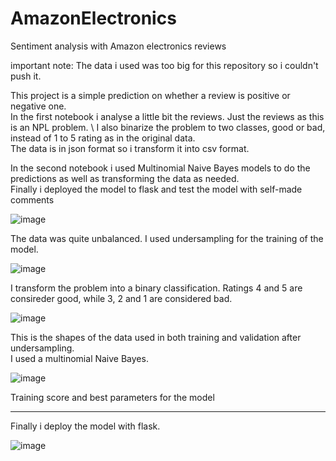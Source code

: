 # AmazonElectronics
Sentiment analysis with Amazon electronics reviews

important note: The data i used was too big for this repository so i couldn't push it. 

This project is a simple prediction on whether a review is positive or negative one. \
In the first notebook i analyse a little bit the reviews. Just the reviews as this is an NPL problem. \ 
I also binarize the problem to two classes, good or bad, instead of 1 to 5 rating as in the original data. \
The data is in json format so i transform it into csv format.


In the second notebook i used Multinomial Naive Bayes models to do the predictions as well as transforming the data as needed. \
Finally i deployed the model to flask and test the model with self-made comments 


![image](https://user-images.githubusercontent.com/70241561/118748976-07490180-b833-11eb-9730-08406d0e227a.png)

The data was quite unbalanced. I used undersampling for the training of the model.


![image](https://user-images.githubusercontent.com/70241561/118749059-2b0c4780-b833-11eb-9c5c-9d803083878f.png)

I transform the problem into a binary classification. Ratings 4 and 5 are consireder good, while 3, 2 and 1 are considered bad. 



![image](https://user-images.githubusercontent.com/70241561/118749131-4a0ad980-b833-11eb-8dbb-6dcd702b02cf.png)

This is the shapes of the data used in both training and validation after undersampling. \
I used a multinomial Naive Bayes. 

![image](https://user-images.githubusercontent.com/70241561/118749277-948c5600-b833-11eb-8faa-951dd04d8087.png)

Training score and best parameters for the model

-------------------------

Finally i deploy the model with flask.

![image](https://user-images.githubusercontent.com/70241561/118749233-7b83a500-b833-11eb-8e35-e2a02cc1a97e.png)

